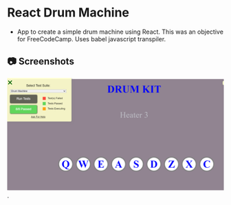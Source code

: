 # React Drum Machine

* App to create a simple drum machine using React. This was an objective for FreeCodeCamp. Uses babel javascript transpiler.


## :camera: Screenshots

![Example screenshot](./img/drum-machine.png).

